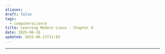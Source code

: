 ```yaml
---
aliases: 
draft: false
tags:
  - computerscience
title: Learning Modern Linux - Chapter 4
date: 2025-06-16
updated: 2025-06-21T11:03
---
```


-------------------------------------------------------------------------------


